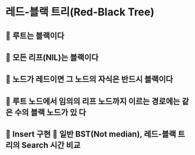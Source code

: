 <h1>레드-블랙 트리(Red-Black Tree)</h1>
<h2> 루트는 블랙이다</h2> 
<h2> 모든 리프(NIL)는 블랙이다</h2>
<h2> 노드가 레드이면 그 노드의 자식은 반드시 블랙이다</h2>
<h2> 루트 노드에서 임의의 리프 노드까지 이르는 경로에는 같은 수의 블랙 노드가 있 다</h2>
<h2> Insert 구현  일반 BST(Not median), 레드-블랙 트리의 Search 시간 비교</h2>
